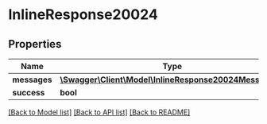 # InlineResponse20024

## Properties
Name | Type | Description | Notes
------------ | ------------- | ------------- | -------------
**messages** | [**\Swagger\Client\Model\InlineResponse20024Messages[]**](InlineResponse20024Messages.md) |  | [optional] 
**success** | **bool** |  | [optional] 

[[Back to Model list]](../../README.md#documentation-for-models) [[Back to API list]](../../README.md#documentation-for-api-endpoints) [[Back to README]](../../README.md)


